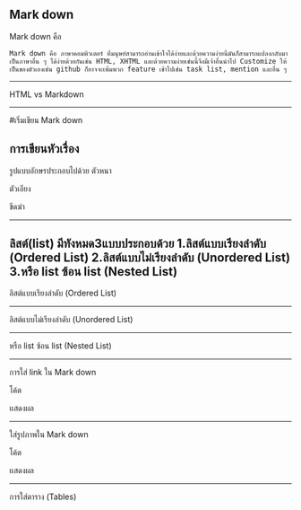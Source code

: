 Mark down
---
Mark down คือ 
    
    Mark down คือ ภาษาคอมพิวเตอร์ ที่มนุษย์สามารถอ่านเข้าใจได้ง่ายและด้วยความง่ายนี้มันก็สามารถแปลงกลับมาเป็นภาษาอื่น ๆ ได้ง่ายด้วยกันเช่น HTML, XHTML และด้วยความง่ายเช่นนี้จึงมีเจ้าอื่นนำไป Customize ให้เป็นของตัวเองเช่น github ก็อาจจะเพิ่มพวก feature เข้าไปเช่น task list, mention และอื่น ๆ
---
HTML vs Markdown

---
#เริ่มเขียน Mark down

การเขียนหัวเรื่อง
---
รูปแบบอักษรประกอบไปด้วย
ตัวหนา

ตัวเอียง

ขีดฆ่า

---

ลิสต์(list)
มีทังหมด3แบบประกอบด้วย
1.ลิสต์แบบเรียงลำดับ (Ordered List)
2.ลิสต์แบบไม่เรียงลำดับ (Unordered List)
3.หรือ list ซ้อน list (Nested List)
---
ลิสต์แบบเรียงลำดับ (Ordered List)

---
ลิสต์แบบไม่เรียงลำดับ (Unordered List)

---
หรือ list ซ้อน list  (Nested List)

---
การใส่ link ใน Mark down

โค้ต

เเสดงผล

---
ใส่รูปภาพใน Mark down 

โค้ต

เเสดงผล

---
การใส่ตาราง (Tables)



